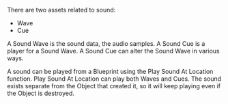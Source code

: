 There are two assets related to sound:
- Wave
- Cue

A Sound Wave is the sound data, the audio samples.
A Sound Cue is a player for a Sound Wave.
A Sound Cue can alter the Sound Wave in various ways.

A sound can be played from a Blueprint using the Play Sound At Location function.
Play Sound At Location can play both Waves and Cues.
The sound exists separate from the Object that created it, so it will keep playing even if the Object is destroyed.

